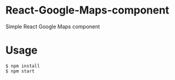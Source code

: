 # React-Google-Maps-component
Simple React Google Maps component

# Usage

```shell
$ npm install
$ npm start
```
